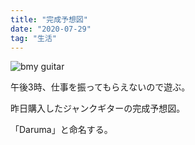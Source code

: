 ```yaml
---
title: "完成予想図"
date: "2020-07-29"
tag: "生活"
---
```


![bmy guitar](/images/200729_my-guitar-daruma.jpg "my guitar")

午後3時、仕事を振ってもらえないので遊ぶ。

昨日購入したジャンクギターの完成予想図。

「Daruma」と命名する。